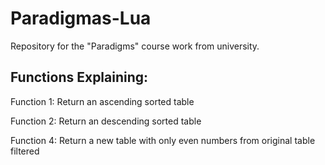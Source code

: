 # Paradigmas-Lua
Repository for the "Paradigms" course work from university.

## Functions Explaining:

Function 1: Return an ascending sorted table

Function 2: Return an descending sorted table

Function 4: Return a new table with only even numbers from original table filtered


